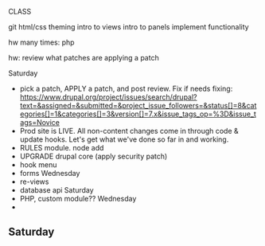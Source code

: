 CLASS

git
html/css
theming
intro to views
intro to panels
implement functionality

hw many times: php

hw: review what patches are
applying a patch

Saturday
-	pick a patch, APPLY a patch, and post review. Fix if needs fixing:
https://www.drupal.org/project/issues/search/drupal?text=&assigned=&submitted=&project_issue_followers=&status[]=8&categories[]=1&categories[]=3&version[]=7.x&issue_tags_op=%3D&issue_tags=Novice
-	Prod site is LIVE. All non-content changes come in through code & update hooks. Let's get what we've done so far in and working.
-	RULES module. node add 
-	UPGRADE drupal core (apply security patch)
-	hook menu
-	forms
Wednesday
-	re-views
-	database api
Saturday
-	PHP, custom module??
Wednesday
-	
Saturday
-	
